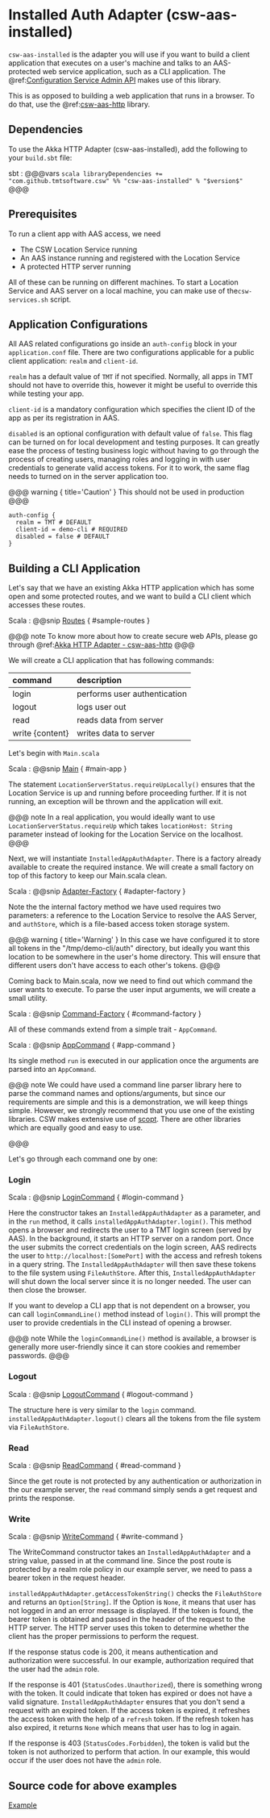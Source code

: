 # Installed Auth Adapter (csw-aas-installed)

`csw-aas-installed` is the adapter you will use if you want to build a client application that executes on a user's 
machine and talks to an AAS-protected web service application, such as a CLI application.
The @ref:[Configuration Service Admin API](../../services/config.md) makes use of this library.

This is as opposed to building a web application that runs in a browser.  To do that, use the 
@ref:[csw-aas-http](csw-aas-http.md) library.

## Dependencies

To use the Akka HTTP Adapter (csw-aas-installed), add the following to your `build.sbt` file:

sbt
:   @@@vars
    ```scala
    libraryDependencies += "com.github.tmtsoftware.csw" %% "csw-aas-installed" % "$version$"
    ```
    @@@

## Prerequisites

To run a client app with AAS access, we need

* The CSW Location Service running
* An AAS instance running and registered with the Location Service
* A protected HTTP server running

All of these can be running on different machines. To start a Location Service and AAS 
server on a local machine, you can make use of the`csw-services.sh` script.

## Application Configurations

All AAS related configurations go inside an `auth-config` block in your `application.conf` file. There are two configurations 
applicable for a public client application: `realm` and `client-id`.

`realm` has a
default value of `TMT` if not specified. Normally, all apps in TMT should not have to override
this, however it might be useful to override this while testing your app.

`client-id` is a mandatory configuration which specifies the client ID of the app as per its registration
in AAS.

`disabled` is an optional configuration with default value of `false`. This flag can 
be turned on for local development and testing purposes. It can greatly ease 
the process of testing business logic without having to go through the process 
of creating users, managing roles and logging in with user credentials to 
generate valid access tokens. For it to work, the same flag needs to turned 
on in the server application too.

@@@ warning  { title='Caution' }
This should not be used in production
@@@

```hocon
auth-config {
  realm = TMT # DEFAULT
  client-id = demo-cli # REQUIRED
  disabled = false # DEFAULT
}
```

## Building a CLI Application

Let's say that we have an existing Akka HTTP application which has some open and 
some protected routes, and we want to build a CLI client which accesses these routes.

Scala
:   @@snip [Routes](../../../../../examples/src/main/scala/example/auth/installed/SampleRoutes.scala) { #sample-routes }

@@@ note
To know more about how to create secure web APIs, please go through 
@ref:[Akka HTTP Adapter - csw-aas-http](csw-aas-http.md)
@@@

We will create a CLI application that has following commands:

| command         | description                  |
| :-------------- | :--------------------------- |
| login           | performs user authentication |
| logout          | logs user out                |
| read            | reads data from server       |
| write {content} | writes data to server        |

Let's begin with `Main.scala`

Scala
:   @@snip [Main](../../../../../examples/src/main/scala/example/auth/installed/Main.scala) { #main-app }

The statement `LocationServerStatus.requireUpLocally()` ensures that the Location Service is up and running
before proceeding further. If it is not running, an exception will be thrown and the application will exit.

@@@ note
In a real application, you would ideally want to use `LocationServerStatus.requireUp` which takes
`locationHost: String` parameter instead of looking for the Location Service on the localhost. 
@@@

Next, we will instantiate `InstalledAppAuthAdapter`. There is a factory already available to create the 
required instance. We will create a small factory on top of this factory to keep our Main.scala clean.

Scala
:   @@snip [Adapter-Factory](../../../../../examples/src/main/scala/example/auth/installed/AdapterFactory.scala) { #adapter-factory }

Note the the internal factory method we have used requires two parameters: a reference to the Location Service
to resolve the AAS Server, and `authStore`, which is a file-based access token storage system.


@@@ warning { title='Warning' }
In this case we have configured it to store all tokens in the "/tmp/demo-cli/auth" 
directory, but ideally you want this location to be somewhere in the user's home directory.
This will ensure that different users don't have access to each other's tokens.
@@@

Coming back to Main.scala, now we need to find out which command the user wants to execute. To parse the
user input arguments, we will create a small utility.

Scala
:   @@snip [Command-Factory](../../../../../examples/src/main/scala/example/auth/installed/commands/CommandFactory.scala) { #command-factory }
 
All of these commands extend from a simple trait - `AppCommand`.

Scala
:   @@snip [AppCommand](../../../../../examples/src/main/scala/example/auth/installed/commands/AppCommand.scala) { #app-command }


Its single method `run` is executed in our application once the arguments are parsed into an `AppCommand`.

@@@ note
We could have used a command line parser library here to parse the command names and options/arguments, but since 
our requirements are simple and this is a demonstration, we will keep things simple. However, we 
strongly recommend that you use one of the existing libraries. CSW makes extensive use of 
[scopt](https://github.com/scopt/scopt). There are other libraries which are equally good and easy to use.

@@@

Let's go through each command one by one:

### Login

Scala
:   @@snip [LoginCommand](../../../../../examples/src/main/scala/example/auth/installed/commands/LoginCommand.scala) { #login-command }

Here the constructor takes an `InstalledAppAuthAdapter` as a parameter, and in the `run` method, 
it calls `installedAppAuthAdapter.login()`. This method opens a browser and redirects the user
to a TMT login screen (served by AAS). In the background, it starts an HTTP server
on a random port. Once the user submits the correct credentials on the login screen, AAS
redirects the user to `http://localhost:[SomePort]` with the access and refresh tokens in a
query string. The `InstalledAppAuthAdapter` will then save these tokens to the file system using 
`FileAuthStore`. After this, `InstalledAppAuthAdapter` will shut down the local server since it is
no longer needed. The user can then close the browser.

If you want to develop a CLI app that is not dependent on a browser, you can call
`loginCommandLine()` method instead of `login()`. This will prompt the user to provide credentials in the CLI 
instead of opening a browser.

@@@ note 
While the `loginCommandLine()` method is available, a browser is generally more
user-friendly since it can store cookies and remember passwords.
@@@

### Logout

Scala
:   @@snip [LogoutCommand](../../../../../examples/src/main/scala/example/auth/installed/commands/LogoutCommand.scala) { #logout-command }

The structure here is very similar to the `login` command. `installedAppAuthAdapter.logout()` 
clears all the tokens from the file system via `FileAuthStore`.

### Read

Scala
:   @@snip [ReadCommand](../../../../../examples/src/main/scala/example/auth/installed/commands/ReadCommand.scala) { #read-command }

Since the get route is not protected by any authentication or
authorization in the our example server, the `read` command simply sends a get request and prints the response.

### Write

Scala
:   @@snip [WriteCommand](../../../../../examples/src/main/scala/example/auth/installed/commands/WriteCommand.scala) { #write-command }

The WriteCommand constructor takes an `InstalledAppAuthAdapter` and a string value, passed in at the command line.
Since the post route is protected by a realm role policy in our example server, we need to pass a
bearer token in the request header. 

`installedAppAuthAdapter.getAccessTokenString()` checks the `FileAuthStore` and returns an `Option[String]`.
If the Option is `None`, it means that user has not logged in and an error message is displayed. If the token is 
found, the bearer token is obtained and passed in the header of the request to the HTTP server.  The HTTP server 
uses this token to determine whether the client has the proper permissions to perform the request.

If the response status code is 200, it means authentication and authorization were successful. In our example,
authorization required that the user had the `admin` role. 

If the response is 401 (`StatusCodes.Unauthorized`), there is something wrong with the token. 
It could indicate that token has expired or does not have a valid signature. 
`InstalledAppAuthAdapter` ensures that you don't send a request with an expired token.
If the access token is expired, it refreshes the access token with the help of a `refresh` token.
If the refresh token has also expired, it returns `None` which means that user has to log in again.

If the response is 403 (`StatusCodes.Forbidden`), the token is valid but the token is not authorized to 
perform that action. In our example, this would occur if the user does not have the `admin` role.

## Source code for above examples

[Example]($github.dir.base_url$/examples/src/main/scala/example/auth/installed)
